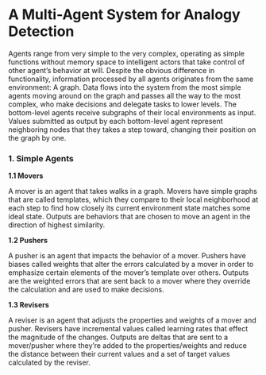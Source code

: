 # A Multi-Agent System for Analogy Detection

Agents range from very simple to the very complex, operating as simple functions without memory space to intelligent actors that take control of other agent’s behavior at will. Despite the obvious difference in functionality, information processed by all agents originates from the same environment: A graph. Data flows into the system from the most simple agents moving around on the graph and passes all the way to the most complex, who make decisions and delegate tasks to lower levels. The bottom-level agents receive subgraphs of their local environments as input. Values submitted as output by each bottom-level agent represent neighboring nodes that they takes a step toward, changing their position on the graph by one.


### 1. Simple Agents

__1.1 Movers__

A mover is an agent that takes walks in a graph. Movers have simple graphs that are called templates, which they compare to their local neighborhood at each step to find how closely its current environment state matches some ideal state. Outputs are behaviors that are chosen to move an agent in the direction of highest similarity.

__1.2 Pushers__

A pusher is an agent that impacts the behavior of a mover. Pushers have biases called weights that alter the errors calculated by a mover in order to emphasize certain elements of the mover’s template over others. Outputs are the weighted errors that are sent back to a mover where they override the calculation and are used to make decisions.

__1.3 Revisers__

A reviser is an agent that adjusts the properties and weights of a mover and pusher. Revisers have incremental values called learning rates that effect the magnitude of the changes. Outputs are deltas that are sent to a mover/pusher where they’re added to the properties/weights and reduce the distance between their current values and a set of target values calculated by the reviser.

![]()
